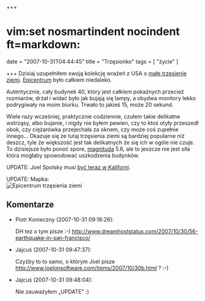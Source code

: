 +++
# vim:set nosmartindent nocindent ft=markdown:
date = "2007-10-31T04:44:45"
title = "Trzęsionko"
tags = [ "życie" ]

+++
Dzisiaj uzupełniłem swoją kolekcję wrażeń z USA o [małe trzęsienie
ziemi](http://earthquake.usgs.gov/eqcenter/recenteqsww/Quakes/nc40204628.php).
[Epicentrum](http://tinyurl.com/yobhmu) było całkiem niedaleko.

<!--more-->

Autentycznie, cały budynek 40, który jest całkiem pokaźnych przecież
rozmiarów, drżał i widać było jak bujają się lampy, a obydwa monitory lekko
podrygiwały na moim biurku. Trwało to jakieś 15, może 20 sekund.

Wiele razy wcześniej, praktycznie codziennie, czułem takie delikatne wstrząsy,
albo bujanie, i nigdy nie byłem pewien, czy to ktoś otyły przeszedł obok, czy
ciężarówka przejechała za oknem, czy może coś zupełnie innego... Okazuje się że
tutaj trzęsienia ziemi są bardziej popularne niż deszcz, tyle że większość jest
tak delikatnych że się ich w ogóle nie czuje. To dzisiejsze było ponoć spore,
[magnituda](http://pl.wikipedia.org/wiki/Magnituda) 5.6, ale to jeszcze nie jest
siła która mogłaby spowodować uszkodzenia budynków.

UPDATE: Joel Spolsky musi [być teraz w
Kaliforni](http://www.joelonsoftware.com/items/2007/10/30b.html).

UPDATE: Mapka:  
![Epicentrum trzęsienia ziemi](http://earthquake.usgs.gov/eqcenter/shakemap/nc/shake/40204628/download/intensity.jpg)

## Komentarze

* Piotr Konieczny (2007-10-31 09:16:26): <p>DH tez o tym pisze :-)
  http://www.dreamhoststatus.com/2007/10/30/56-earthquake-in-san-francisco/</p>
* Jajcuś (2007-10-31 09:47:37): <p>Czyżby to to samo, o którym Joel pisze
  http://www.joelonsoftware.com/items/2007/10/30b.html ? :-)</p>
* Jajcuś (2007-10-31 09:48:04): <p>Nie zauważyłem &#8222;UPDATE&#8221; :)</p>
